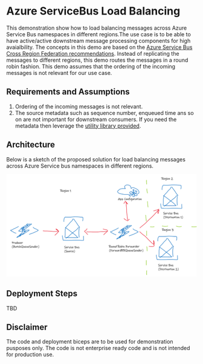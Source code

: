 # Azure ServiceBus Load Balancing
This demonstration show how to load balancing messages across Azure Service Bus namespaces in different regions.The use case is to be able to have active/active downstream message processing components for high avaialbility. The concepts in this demo are based on the [Azure Service Bus Cross Region Federation recommendations](https://docs.microsoft.com/en-us/azure/service-bus-messaging/service-bus-federation-overview). Instead of replicating the messages to different regions, this demo routes the messages in a round robin fashion. This demo assumes that the ordering of the incoming messages is not relevant for our use case. 

## Requirements and Assumptions
1. Ordering of the incoming messages is not relevant.
1. The source metadata such as sequence number, enqueued time ans so on are not important for downstream consumers. If you need the metadata then leverage the [utility library provided](https://github.com/Azure-Samples/azure-messaging-replication-dotnet/tree/main/src/Azure.Messaging.Replication).

## Architecture

Below is a sketch of the proposed solution for load balancing messages across Azure Service bus namespaces in different regions.

![](/images/s1.png)

## Deployment Steps
TBD

## Disclaimer
The code and deployment biceps are to be used for demonstration pusposes only. The code is not enterprise ready code and is not intended for production use.

